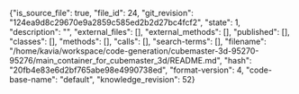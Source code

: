 {"is_source_file": true, "file_id": 24, "git_revision": "124ea9d8c29670e9a2859c585ed2b2d27bc4fcf2", "state": 1, "description": "", "external_files": [], "external_methods": [], "published": [], "classes": [], "methods": [], "calls": [], "search-terms": [], "filename": "/home/kavia/workspace/code-generation/cubemaster-3d-95270-95276/main_container_for_cubemaster_3d/README.md", "hash": "20fb4e83e6d2bf765abe98e4990738ed", "format-version": 4, "code-base-name": "default", "knowledge_revision": 52}